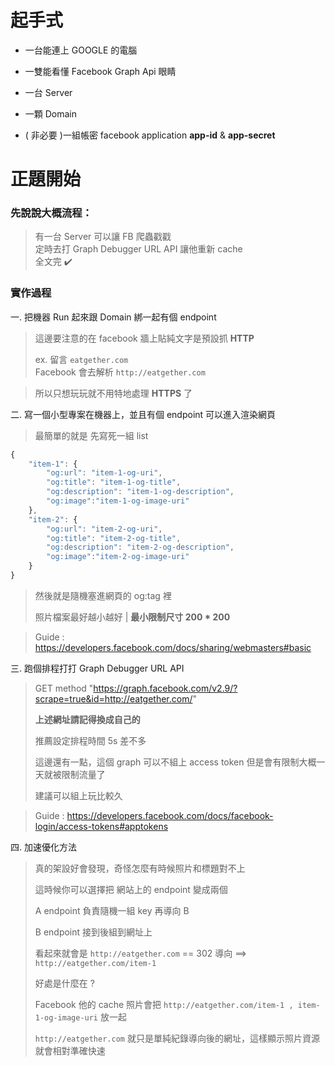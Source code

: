 # 起手式
* 一台能連上 GOOGLE 的電腦

* 一雙能看懂 Facebook Graph Api 眼睛

* 一台 Server

* 一顆 Domain

* ( 非必要 )一組帳密 facebook application **app-id** & **app-secret**


# 正題開始

### 先說說大概流程：
> 有一台 Server 可以讓 FB 爬蟲戳戳 <br>
> 定時去打 Graph Debugger URL API 讓他重新 cache<br>
> 全文完 ✔️


### 實作過程

一. 把機器 Run 起來跟 Domain 綁一起有個 endpoint
> 這邊要注意的在 facebook 牆上貼純文字是預設抓 **HTTP** <br>
>
> ex. 留言 `eatgether.com` <br>
> Facebook 會去解析 `http://eatgether.com` <br>

> 所以只想玩玩就不用特地處理 **HTTPS** 了

二. 寫一個小型專案在機器上，並且有個 endpoint 可以進入渲染網頁
> 最簡單的就是 先寫死一組 list
>
```javascript
{
    "item-1": {
        "og:url": "item-1-og-uri",
        "og:title": "item-1-og-title",
        "og:description": "item-1-og-description",
        "og:image":"item-1-og-image-uri"
    },
    "item-2": {
        "og:url": "item-2-og-uri",
        "og:title": "item-2-og-title",
        "og:description": "item-2-og-description",
        "og:image":"item-2-og-image-uri"
    }
}
```

> 然後就是隨機塞進網頁的 og:tag 裡
>
> 照片檔案最好越小越好 | **最小限制尺寸 200 * 200**

> Guide : https://developers.facebook.com/docs/sharing/webmasters#basic

三. 跑個排程打打 Graph Debugger URL API
> GET method "https://graph.facebook.com/v2.9/?scrape=true&id=http://eatgether.com/"
>
> **上述網址請記得換成自己的**
>
> 推薦設定排程時間 5s 差不多
>
> 這邊還有一點，這個 graph 可以不組上 access token 但是會有限制大概一天就被限制流量了 <br>
>
> 建議可以組上玩比較久

> Guide : https://developers.facebook.com/docs/facebook-login/access-tokens#apptokens

四. 加速優化方法
> 真的架設好會發現，奇怪怎麼有時候照片和標題對不上 <br>
>
> 這時候你可以選擇把 網站上的 endpoint 變成兩個 <br>
>
> A endpoint 負責隨機一組 key 再導向 B <br>
>
> B endpoint 接到後組到網址上 <br>
>
> 看起來就會是 `http://eatgether.com`  == 302 導向 ==> `http://eatgether.com/item-1`
>
> 好處是什麼在 ?
>
> Facebook 他的 cache 照片會把
> `http://eatgether.com/item-1 , item-1-og-image-uri` 放一起
>
> `http://eatgether.com` 就只是單純紀錄導向後的網址，這樣顯示照片資源就會相對準確快速
